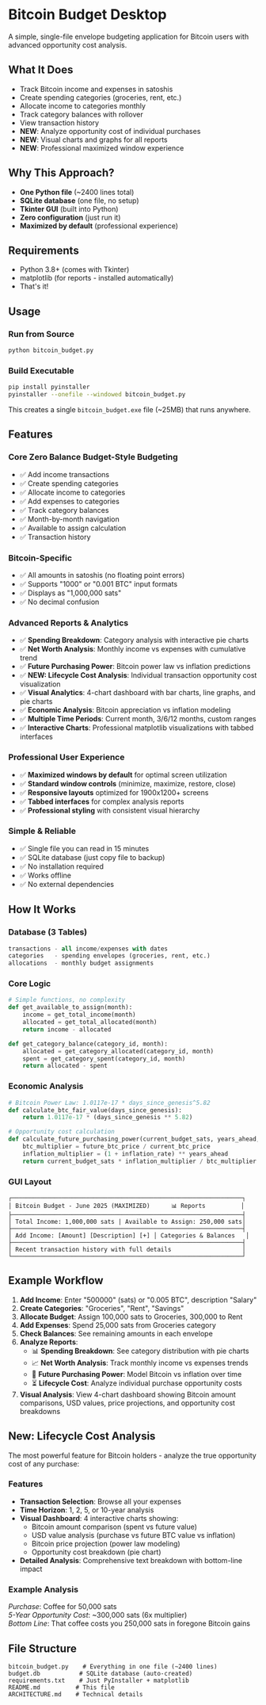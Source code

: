 # Bitcoin Budget Desktop

A simple, single-file envelope budgeting application for Bitcoin users with advanced opportunity cost analysis.

## What It Does

- Track Bitcoin income and expenses in satoshis
- Create spending categories (groceries, rent, etc.)
- Allocate income to categories monthly
- Track category balances with rollover
- View transaction history
- **NEW**: Analyze opportunity cost of individual purchases
- **NEW**: Visual charts and graphs for all reports
- **NEW**: Professional maximized window experience

## Why This Approach?

- **One Python file** (~2400 lines total)
- **SQLite database** (one file, no setup)
- **Tkinter GUI** (built into Python)
- **Zero configuration** (just run it)
- **Maximized by default** (professional experience)

## Requirements

- Python 3.8+ (comes with Tkinter)
- matplotlib (for reports - installed automatically)
- That's it!

## Usage

### Run from Source
```bash
python bitcoin_budget.py
```

### Build Executable
```bash
pip install pyinstaller
pyinstaller --onefile --windowed bitcoin_budget.py
```

This creates a single `bitcoin_budget.exe` file (~25MB) that runs anywhere.

## Features

### Core Zero Balance Budget-Style Budgeting
- ✅ Add income transactions
- ✅ Create spending categories
- ✅ Allocate income to categories
- ✅ Add expenses to categories
- ✅ Track category balances
- ✅ Month-by-month navigation
- ✅ Available to assign calculation
- ✅ Transaction history

### Bitcoin-Specific
- ✅ All amounts in satoshis (no floating point errors)
- ✅ Supports "1000" or "0.001 BTC" input formats
- ✅ Displays as "1,000,000 sats"
- ✅ No decimal confusion

### Advanced Reports & Analytics
- ✅ **Spending Breakdown**: Category analysis with interactive pie charts
- ✅ **Net Worth Analysis**: Monthly income vs expenses with cumulative trend
- ✅ **Future Purchasing Power**: Bitcoin power law vs inflation predictions
- ✅ **NEW: Lifecycle Cost Analysis**: Individual transaction opportunity cost visualization
- ✅ **Visual Analytics**: 4-chart dashboard with bar charts, line graphs, and pie charts
- ✅ **Economic Analysis**: Bitcoin appreciation vs inflation modeling
- ✅ **Multiple Time Periods**: Current month, 3/6/12 months, custom ranges
- ✅ **Interactive Charts**: Professional matplotlib visualizations with tabbed interfaces

### Professional User Experience
- ✅ **Maximized windows by default** for optimal screen utilization
- ✅ **Standard window controls** (minimize, maximize, restore, close)
- ✅ **Responsive layouts** optimized for 1900x1200+ screens
- ✅ **Tabbed interfaces** for complex analysis reports
- ✅ **Professional styling** with consistent visual hierarchy

### Simple & Reliable
- ✅ Single file you can read in 15 minutes
- ✅ SQLite database (just copy file to backup)
- ✅ No installation required
- ✅ Works offline
- ✅ No external dependencies

## How It Works

### Database (3 Tables)
```sql
transactions - all income/expenses with dates
categories   - spending envelopes (groceries, rent, etc.)
allocations  - monthly budget assignments
```

### Core Logic
```python
# Simple functions, no complexity
def get_available_to_assign(month):
    income = get_total_income(month)
    allocated = get_total_allocated(month)
    return income - allocated

def get_category_balance(category_id, month):
    allocated = get_category_allocated(category_id, month)
    spent = get_category_spent(category_id, month)
    return allocated - spent
```

### Economic Analysis
```python
# Bitcoin Power Law: 1.0117e-17 * days_since_genesis^5.82
def calculate_btc_fair_value(days_since_genesis):
    return 1.0117e-17 * (days_since_genesis ** 5.82)

# Opportunity cost calculation
def calculate_future_purchasing_power(current_budget_sats, years_ahead, inflation_rate):
    btc_multiplier = future_btc_price / current_btc_price
    inflation_multiplier = (1 + inflation_rate) ** years_ahead
    return current_budget_sats * inflation_multiplier / btc_multiplier
```

### GUI Layout
```
┌─────────────────────────────────────────────────────────────────┐
│ Bitcoin Budget - June 2025 (MAXIMIZED)      📊 Reports          │
├─────────────────────────────────────────────────────────────────┤
│ Total Income: 1,000,000 sats | Available to Assign: 250,000 sats│
├─────────────────────────────────────────────────────────────────┤
│ Add Income: [Amount] [Description] [+] │ Categories & Balances   │
├─────────────────────────────────────────────────────────────────┤
│ Recent transaction history with full details                    │
└─────────────────────────────────────────────────────────────────┘
```

## Example Workflow

1. **Add Income**: Enter "500000" (sats) or "0.005 BTC", description "Salary"
2. **Create Categories**: "Groceries", "Rent", "Savings"
3. **Allocate Budget**: Assign 100,000 sats to Groceries, 300,000 to Rent
4. **Add Expenses**: Spend 25,000 sats from Groceries category
5. **Check Balances**: See remaining amounts in each envelope
6. **Analyze Reports**: 
   - 📊 **Spending Breakdown**: See category distribution with pie charts
   - 📈 **Net Worth Analysis**: Track monthly income vs expenses trends
   - 🔮 **Future Purchasing Power**: Model Bitcoin vs inflation over time
   - ⏳ **Lifecycle Cost**: Analyze individual purchase opportunity costs
7. **Visual Analysis**: View 4-chart dashboard showing Bitcoin amount comparisons, USD values, price projections, and opportunity cost breakdowns

## New: Lifecycle Cost Analysis

The most powerful feature for Bitcoin holders - analyze the true opportunity cost of any purchase:

### Features
- **Transaction Selection**: Browse all your expenses
- **Time Horizon**: 1, 2, 5, or 10-year analysis
- **Visual Dashboard**: 4 interactive charts showing:
  - Bitcoin amount comparison (spent vs future value)
  - USD value analysis (purchase vs future BTC value vs inflation)
  - Bitcoin price projection (power law modeling)
  - Opportunity cost breakdown (pie chart)
- **Detailed Analysis**: Comprehensive text breakdown with bottom-line impact

### Example Analysis
*Purchase*: Coffee for 50,000 sats  
*5-Year Opportunity Cost*: ~300,000 sats (6x multiplier)  
*Bottom Line*: That coffee costs you 250,000 sats in foregone Bitcoin gains

## File Structure

```
bitcoin_budget.py    # Everything in one file (~2400 lines)
budget.db           # SQLite database (auto-created)
requirements.txt    # Just PyInstaller + matplotlib
README.md          # This file
ARCHITECTURE.md    # Technical details
```